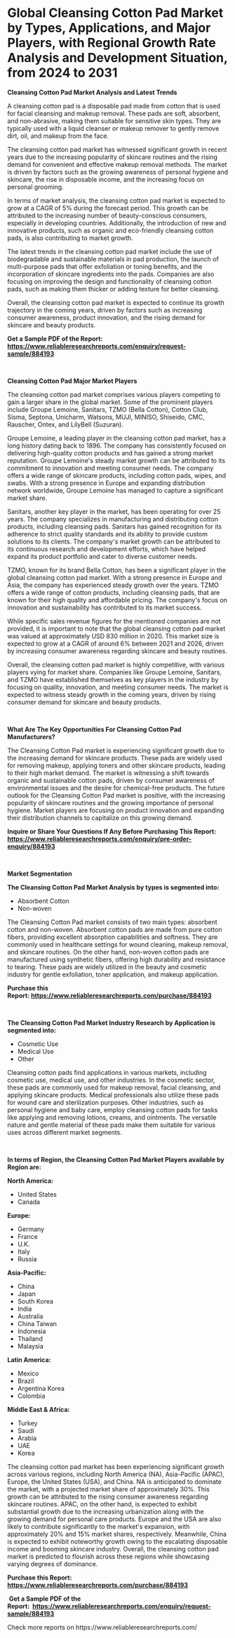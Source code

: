 <p><h1>Global Cleansing Cotton Pad Market by Types, Applications, and Major Players, with Regional Growth Rate Analysis and Development Situation, from 2024 to 2031</h1></p><p><strong>Cleansing Cotton Pad Market Analysis and Latest Trends</strong></p>
<p><p>A cleansing cotton pad is a disposable pad made from cotton that is used for facial cleansing and makeup removal. These pads are soft, absorbent, and non-abrasive, making them suitable for sensitive skin types. They are typically used with a liquid cleanser or makeup remover to gently remove dirt, oil, and makeup from the face.</p><p>The cleansing cotton pad market has witnessed significant growth in recent years due to the increasing popularity of skincare routines and the rising demand for convenient and effective makeup removal methods. The market is driven by factors such as the growing awareness of personal hygiene and skincare, the rise in disposable income, and the increasing focus on personal grooming.</p><p>In terms of market analysis, the cleansing cotton pad market is expected to grow at a CAGR of 5% during the forecast period. This growth can be attributed to the increasing number of beauty-conscious consumers, especially in developing countries. Additionally, the introduction of new and innovative products, such as organic and eco-friendly cleansing cotton pads, is also contributing to market growth.</p><p>The latest trends in the cleansing cotton pad market include the use of biodegradable and sustainable materials in pad production, the launch of multi-purpose pads that offer exfoliation or toning benefits, and the incorporation of skincare ingredients into the pads. Companies are also focusing on improving the design and functionality of cleansing cotton pads, such as making them thicker or adding texture for better cleansing.</p><p>Overall, the cleansing cotton pad market is expected to continue its growth trajectory in the coming years, driven by factors such as increasing consumer awareness, product innovation, and the rising demand for skincare and beauty products.</p></p>
<p><strong>Get a Sample PDF of the Report:&nbsp; <a href="https://www.reliableresearchreports.com/enquiry/request-sample/884193">https://www.reliableresearchreports.com/enquiry/request-sample/884193</a></strong></p>
<p>&nbsp;</p>
<p><strong>Cleansing Cotton Pad Major Market Players</strong></p>
<p><p>The cleansing cotton pad market comprises various players competing to gain a larger share in the global market. Some of the prominent players include Groupe Lemoine, Sanitars, TZMO (Bella Cotton), Cotton Club, Sisma, Septona, Unicharm, Watsons, MUJI, MINISO, Shiseido, CMC, Rauscher, Ontex, and LilyBell (Suzuran).</p><p>Groupe Lemoine, a leading player in the cleansing cotton pad market, has a long history dating back to 1896. The company has consistently focused on delivering high-quality cotton products and has gained a strong market reputation. Groupe Lemoine's steady market growth can be attributed to its commitment to innovation and meeting consumer needs. The company offers a wide range of skincare products, including cotton pads, wipes, and swabs. With a strong presence in Europe and expanding distribution network worldwide, Groupe Lemoine has managed to capture a significant market share.</p><p>Sanitars, another key player in the market, has been operating for over 25 years. The company specializes in manufacturing and distributing cotton products, including cleansing pads. Sanitars has gained recognition for its adherence to strict quality standards and its ability to provide custom solutions to its clients. The company's market growth can be attributed to its continuous research and development efforts, which have helped expand its product portfolio and cater to diverse customer needs.</p><p>TZMO, known for its brand Bella Cotton, has been a significant player in the global cleansing cotton pad market. With a strong presence in Europe and Asia, the company has experienced steady growth over the years. TZMO offers a wide range of cotton products, including cleansing pads, that are known for their high quality and affordable pricing. The company's focus on innovation and sustainability has contributed to its market success.</p><p>While specific sales revenue figures for the mentioned companies are not provided, it is important to note that the global cleansing cotton pad market was valued at approximately USD 830 million in 2020. This market size is expected to grow at a CAGR of around 6% between 2021 and 2026, driven by increasing consumer awareness regarding skincare and beauty routines.</p><p>Overall, the cleansing cotton pad market is highly competitive, with various players vying for market share. Companies like Groupe Lemoine, Sanitars, and TZMO have established themselves as key players in the industry by focusing on quality, innovation, and meeting consumer needs. The market is expected to witness steady growth in the coming years, driven by rising consumer demand for skincare and beauty products.</p></p>
<p>&nbsp;</p>
<p><strong>What Are The Key Opportunities For Cleansing Cotton Pad Manufacturers?</strong></p>
<p><p>The Cleansing Cotton Pad market is experiencing significant growth due to the increasing demand for skincare products. These pads are widely used for removing makeup, applying toners and other skincare products, leading to their high market demand. The market is witnessing a shift towards organic and sustainable cotton pads, driven by consumer awareness of environmental issues and the desire for chemical-free products. The future outlook for the Cleansing Cotton Pad market is positive, with the increasing popularity of skincare routines and the growing importance of personal hygiene. Market players are focusing on product innovation and expanding their distribution channels to capitalize on this growing demand.</p></p>
<p><strong>Inquire or Share Your Questions If Any Before Purchasing This Report: <a href="https://www.reliableresearchreports.com/enquiry/pre-order-enquiry/884193">https://www.reliableresearchreports.com/enquiry/pre-order-enquiry/884193</a></strong></p>
<p>&nbsp;</p>
<p><strong>Market Segmentation</strong></p>
<p><strong>The Cleansing Cotton Pad Market Analysis by types is segmented into:</strong></p>
<p><ul><li>Absorbent Cotton</li><li>Non-woven</li></ul></p>
<p><p>The Cleansing Cotton Pad market consists of two main types: absorbent cotton and non-woven. Absorbent cotton pads are made from pure cotton fibers, providing excellent absorption capabilities and softness. They are commonly used in healthcare settings for wound cleaning, makeup removal, and skincare routines. On the other hand, non-woven cotton pads are manufactured using synthetic fibers, offering high durability and resistance to tearing. These pads are widely utilized in the beauty and cosmetic industry for gentle exfoliation, toner application, and makeup application.</p></p>
<p><strong>Purchase this Report:&nbsp;<a href="https://www.reliableresearchreports.com/purchase/884193">https://www.reliableresearchreports.com/purchase/884193</a></strong></p>
<p>&nbsp;</p>
<p><strong>The Cleansing Cotton Pad Market Industry Research by Application is segmented into:</strong></p>
<p><ul><li>Cosmetic Use</li><li>Medical Use</li><li>Other</li></ul></p>
<p><p>Cleansing cotton pads find applications in various markets, including cosmetic use, medical use, and other industries. In the cosmetic sector, these pads are commonly used for makeup removal, facial cleansing, and applying skincare products. Medical professionals also utilize these pads for wound care and sterilization purposes. Other industries, such as personal hygiene and baby care, employ cleansing cotton pads for tasks like applying and removing lotions, creams, and ointments. The versatile nature and gentle material of these pads make them suitable for various uses across different market segments.</p></p>
<p>&nbsp;</p>
<p><strong>In terms of Region, the Cleansing Cotton Pad Market Players available by Region are:</strong></p>
<p>
    <p> <strong> North America: </strong>
        <ul>
            <li>United States</li>
            <li>Canada</li>
        </ul>
        </p> 
    <p> <strong> Europe: </strong>
        <ul>
            <li>Germany</li>
            <li>France</li>
            <li>U.K.</li>
            <li>Italy</li>
            <li>Russia</li>
        </ul>
        </p> 
    <p> <strong> Asia-Pacific: </strong>
        <ul>
            <li>China</li>
            <li>Japan</li>
            <li>South Korea</li>
            <li>India</li>
            <li>Australia</li>
            <li>China Taiwan</li>
            <li>Indonesia</li>
            <li>Thailand</li>
            <li>Malaysia</li>
        </ul>
        </p> 
    <p> <strong> Latin America: </strong>
        <ul>
            <li>Mexico</li>
            <li>Brazil</li>
            <li>Argentina Korea</li>
            <li>Colombia</li>
        </ul>
        </p> 
    <p> <strong> Middle East & Africa: </strong>
        <ul>
            <li>Turkey</li>
            <li>Saudi</li>
            <li>Arabia</li>
            <li>UAE</li>
            <li>Korea</li>
        </ul>
    </p>
    </p>
<p><p>The cleansing cotton pad market has been experiencing significant growth across various regions, including North America (NA), Asia-Pacific (APAC), Europe, the United States (USA), and China. NA is anticipated to dominate the market, with a projected market share of approximately 30%. This growth can be attributed to the rising consumer awareness regarding skincare routines. APAC, on the other hand, is expected to exhibit substantial growth due to the increasing urbanization along with the growing demand for personal care products. Europe and the USA are also likely to contribute significantly to the market's expansion, with approximately 20% and 15% market shares, respectively. Meanwhile, China is expected to exhibit noteworthy growth owing to the escalating disposable income and booming skincare industry. Overall, the cleansing cotton pad market is predicted to flourish across these regions while showcasing varying degrees of dominance.</p></p>
<p><strong>Purchase this Report: <a href="https://www.reliableresearchreports.com/purchase/884193">https://www.reliableresearchreports.com/purchase/884193</a></strong></p>
<p>&nbsp;<strong>Get a Sample PDF of the Report:&nbsp;&nbsp;<a href="https://www.reliableresearchreports.com/enquiry/request-sample/884193">https://www.reliableresearchreports.com/enquiry/request-sample/884193</a></strong></p>
<p><strong></strong></p>
<p>Check more reports on https://www.reliableresearchreports.com/</p>